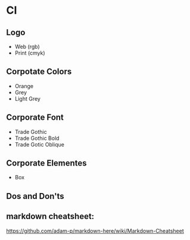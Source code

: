 # CI

## Logo
* Web (rgb)
* Print (cmyk)

## Corpotate Colors
* Orange
* Grey
* Light Grey

## Corporate Font
* Trade Gothic
* Trade Gothic Bold
* Trade Gotic Oblique

## Corporate Elementes
* Box


## Dos and Don'ts









## markdown cheatsheet:
https://github.com/adam-p/markdown-here/wiki/Markdown-Cheatsheet
